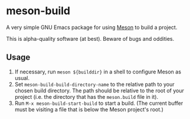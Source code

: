 # meson-build

A very simple GNU Emacs package for using [Meson](http://mesonbuild.com/) to
build a project.

This is alpha-quality software (at best). Beware of bugs and oddities.


## Usage

1. If necessary, run `meson ${builddir}` in a shell to configure Meson as usual.
2. Set `meson-build-build-directory-name` to the relative path to your chosen build
   directory. The path should be relative to the root of your project (i.e. the
   directory that has the `meson.build` file in it).
3. Run `M-x meson-build-start-build` to start a build. (The current buffer
   must be visiting a file that is below the Meson project's root.)
